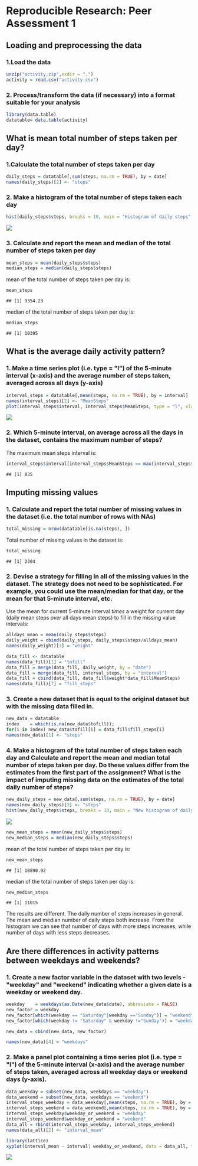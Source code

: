 # Reproducible Research: Peer Assessment 1


## Loading and preprocessing the data

### 1.Load the data

```r
unzip("activity.zip",exdir = ".")
activity = read.csv("activity.csv")
```

### 2. Process/transform the data (if necessary) into a format suitable for your analysis


```r
library(data.table)
datatable= data.table(activity)
```

## What is mean total number of steps taken per day?

### 1.Calculate the total number of steps taken per day

```r
daily_steps = datatable[,sum(steps, na.rm = TRUE), by = date]
names(daily_steps)[2] <- "steps"
```

### 2. Make a histogram of the total number of steps taken each day

```r
hist(daily_steps$steps, breaks = 10, main = "Histogram of daily steps", xlab = "daily steps")
```

![](PA1_template_files/figure-html/unnamed-chunk-4-1.png) 

### 3. Calculate and report the mean and median of the total number of steps taken per day


```r
mean_steps = mean(daily_steps$steps)
median_steps = median(daily_steps$steps)
```

mean of the total number of steps taken per day is:

```r
mean_steps
```

```
## [1] 9354.23
```

median of the total number of steps taken per day is:

```r
median_steps
```

```
## [1] 10395
```

## What is the average daily activity pattern?

### 1. Make a time series plot (i.e. type = "l") of the 5-minute interval (x-axis) and the average number of steps taken, averaged across all days (y-axis)


```r
interval_steps = datatable[,mean(steps, na.rm = TRUE), by = interval]
names(interval_steps)[2] <- "MeanSteps"
plot(interval_steps$interval, interval_steps$MeanSteps, type = "l", xlab = "intervals", ylab = "mean steps")
```

![](PA1_template_files/figure-html/unnamed-chunk-8-1.png) 

### 2. Which 5-minute interval, on average across all the days in the dataset, contains the maximum number of steps?

The maximum mean steps interval is:


```r
interval_steps$interval[interval_steps$MeanSteps == max(interval_steps$MeanSteps)]
```

```
## [1] 835
```

## Imputing missing values

### 1. Calculate and report the total number of missing values in the dataset (i.e. the total number of rows with NAs)


```r
total_missing = nrow(datatable[is.na(steps), ])
```

Total number of missing values in the dataset is:

```r
total_missing
```

```
## [1] 2304
```

### 2. Devise a strategy for filling in all of the missing values in the dataset. The strategy does not need to be sophisticated. For example, you could use the mean/median for that day, or the mean for that 5-minute interval, etc.

Use the mean for current 5-minute interval *times* a weight for current day (daily mean steps *over* all days mean steps) to fill in the missing value intervals:


```r
alldays_mean = mean(daily_steps$steps)
daily_weight = cbind(daily_steps, daily_steps$steps/alldays_mean)
names(daily_weight)[3] = "weight"

data_fill <- datatable
names(data_fill)[1] = "tofill"
data_fill = merge(data_fill, daily_weight, by = "date")
data_fill = merge(data_fill, interval_steps, by = "interval")
data_fill = cbind(data_fill, data_fill$weight*data_fill$MeanSteps)
names(data_fill)[7] = "fill_steps"
```

### 3. Create a new dataset that is equal to the original dataset but with the missing data filled in.


```r
new_data = datatable
index    = which(is.na(new_data$tofill));
for(i in index) new_data$tofill[i] = data_fill$fill_steps[i]
names(new_data)[1] <- "steps"
```

### 4. Make a histogram of the total number of steps taken each day and Calculate and report the mean and median total number of steps taken per day. Do these values differ from the estimates from the first part of the assignment? What is the impact of imputing missing data on the estimates of the total daily number of steps?


```r
new_daily_steps = new_data[,sum(steps, na.rm = TRUE), by = date]
names(new_daily_steps)[2] <- "steps"
hist(new_daily_steps$steps, breaks = 10, main = "New histogram of daily steps", xlab = "daily steps")
```

![](PA1_template_files/figure-html/unnamed-chunk-14-1.png) 


```r
new_mean_steps = mean(new_daily_steps$steps)
new_median_steps = median(new_daily_steps$steps)
```

mean of the total number of steps taken per day is:

```r
new_mean_steps
```

```
## [1] 10890.92
```

median of the total number of steps taken per day is:

```r
new_median_steps
```

```
## [1] 11015
```

The results are different. The daily number of steps increases in general. The mean and median number of daily steps both increase. From the histogram we can see that number of days with more steps increases, while number of days with less steps decreases.

## Are there differences in activity patterns between weekdays and weekends?

### 1. Create a new factor variable in the dataset with two levels - "weekday" and "weekend" indicating whether a given date is a weekday or weekend day.


```r
weekday    = weekdays(as.Date(new_data$date), abbreviate = FALSE)
new_factor = weekday
new_factor[which(weekday == "Saturday"|weekday =="Sunday")] = "weekend"
new_factor[which(weekday != "Saturday" & weekday !="Sunday")] = "weekday"

new_data = cbind(new_data, new_factor)

names(new_data)[4] = "weekdays"
```

### 2. Make a panel plot containing a time series plot (i.e. type = "l") of the 5-minute interval (x-axis) and the average number of steps taken, averaged across all weekday days or weekend days (y-axis). 


```r
data_weekday = subset(new_data, weekdays == "weekday")
data_weekend = subset(new_data, weekdays == "weekend")
interval_steps_weekday = data_weekday[,mean(steps, na.rm = TRUE), by = interval]
interval_steps_weekend = data_weekend[,mean(steps, na.rm = TRUE), by = interval]
interval_steps_weekday$weekday_or_weekend = "weekday"
interval_steps_weekend$weekday_or_weekend = "weekend"
data_all = rbind(interval_steps_weekday, interval_steps_weekend)
names(data_all)[2] <- "interval_mean"

library(lattice)
xyplot(interval_mean ~ interval| weekday_or_weekend, data = data_all, type = "l", horizontal = "h", xlab = "intervals", ylab = "mean steps",layout = c(1,2))
```

![](PA1_template_files/figure-html/unnamed-chunk-19-1.png) 

